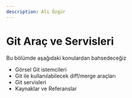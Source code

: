 ```yaml
---
description: Ali Özgür
---
```


# Git Araç ve Servisleri

Bu bölümde aşağıdaki konulardan bahsedeceğiz

* Görsel Git istemcileri
* Git ile kullanılabilecek diff/merge araçları
* Git servisleri
* Kaynaklar ve Referanslar


